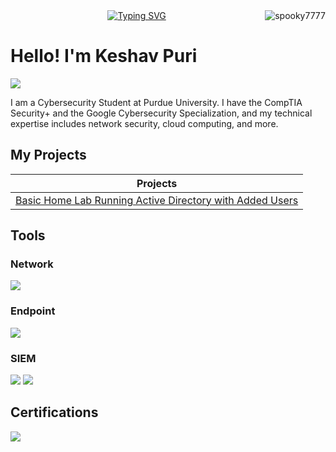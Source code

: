 <!-- Vistor Tracking-->
<img align="right" src="https://visitor-badge.laobi.icu/badge?page_id=spooky7777.spooky7777" alt="spooky7777">    
  <!-- https://git.io/typing-svg -->
<div align="center">
  <a href="https://git.io/typing-svg">
    <img src="https://readme-typing-svg.herokuapp.com?font=Fira+Code&pause=1000&color=F713B1&width=435&lines=Welcome!;Hey!+%E2%95%B0(*%C2%B0%E2%96%BD%C2%B0*)%E2%95%AF" alt="Typing SVG" />
  </a>
</div>



# Hello! I'm Keshav Puri
<a href="https://www.linkedin.com/in/keshav-puri-42b6a8319" target="_blank"><img src="https://img.shields.io/badge/-LinkedIn-0072b1?&style=for-the-badge&logo=linkedin&logoColor=white" /></a>



 I am a Cybersecurity Student at Purdue University. I have the CompTIA Security+ and the Google Cybersecurity Specialization, and my technical expertise includes network security, cloud computing, and more.



## My Projects

| Projects                                      
|-----------------------------------------------
| [Basic Home Lab Running Active Directory with Added Users](https://github.com/spooky7777/Home-Lab-Active-Directory)



## Tools

### Network
<div>
    <img src="https://img.shields.io/badge/-Wireshark-1679A7?&style=for-the-badge&logo=Wireshark&logoColor=white" />
</div>

### Endpoint
<div>
    <img src="https://img.shields.io/badge/-Microsoft_Defender_for_Endpoint-00A4EF?&style=for-the-badge&logo=Microsoft&logoColor=white" />
</div>

### SIEM
<div>
    <img src="https://img.shields.io/badge/-Microsoft_Sentinel-0078D4?&style=for-the-badge&logo=Microsoft&logoColor=white" />
    <img src="https://img.shields.io/badge/-Splunk-000000?&style=for-the-badge&logo=Splunk&logoColor=white" />
</div>

## Certifications
<div>
<img src="https://img.shields.io/badge/-Security%2B-FF0000?&style=for-the-badge&logo=CompTIA&logoColor=white" />
</div>


